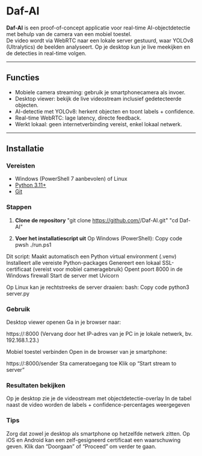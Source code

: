 # Daf-AI

**Daf-AI** is een proof-of-concept applicatie voor real-time AI-objectdetectie met behulp van de camera van een mobiel toestel.  
De video wordt via WebRTC naar een lokale server gestuurd, waar YOLOv8 (Ultralytics) de beelden analyseert. Op je desktop kun je live meekijken en de detecties in real-time volgen.

---

## Functies
- Mobiele camera streaming: gebruik je smartphonecamera als invoer.
- Desktop viewer: bekijk de live videostream inclusief gedetecteerde objecten.
- AI-detectie met YOLOv8: herkent objecten en toont labels + confidence.
- Real-time WebRTC: lage latency, directe feedback.
- Werkt lokaal: geen internetverbinding vereist, enkel lokaal netwerk.

---

## Installatie

### Vereisten
- Windows (PowerShell 7 aanbevolen) of Linux
- [Python 3.11+](https://www.python.org/downloads/)
- [Git](https://git-scm.com/downloads)

### Stappen
1. **Clone de repository**
   "git clone https://github.com/<jouw-username>/Daf-AI.git"
   "cd Daf-AI"
   
2. **Voer het installatiescript uit**
Op Windows (PowerShell):
Copy code
pwsh ./run.ps1

Dit script:
Maakt automatisch een Python virtual environment (.venv)
Installeert alle vereiste Python-packages
Genereert een lokaal SSL-certificaat (vereist voor mobiel cameragebruik)
Opent poort 8000 in de Windows firewall
Start de server met Uvicorn

Op Linux kan je rechtstreeks de server draaien:
bash:
Copy code
python3 server.py


### Gebruik
Desktop viewer openen
Ga in je browser naar:

https://<lokaal-ip>:8000
(Vervang <lokaal-ip> door het IP-adres van je PC in je lokale netwerk, bv. 192.168.1.23.)

Mobiel toestel verbinden
Open in de browser van je smartphone:

https://<lokaal-ip>:8000/sender
Sta cameratoegang toe
Klik op “Start stream to server”

### Resultaten bekijken
Op je desktop zie je de videostream met objectdetectie-overlay
In de tabel naast de video worden de labels + confidence-percentages weergegeven

### Tips
Zorg dat zowel je desktop als smartphone op hetzelfde netwerk zitten.
Op iOS en Android kan een zelf-gesigneerd certificaat een waarschuwing geven. Klik dan “Doorgaan” of “Proceed” om verder te gaan.
